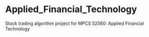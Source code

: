 # Applied_Financial_Technology
Stock trading algorithm project for MPCS 52560: Applied Financial Technology
